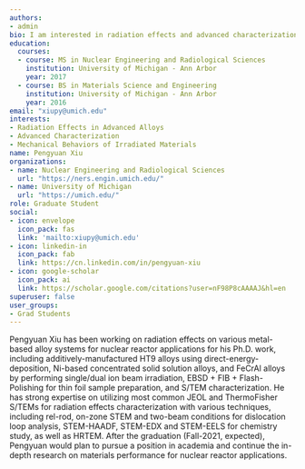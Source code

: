 ```yaml
---
authors:
- admin
bio: I am interested in radiation effects and advanced characterization of nuclear materials.
education:
  courses:
  - course: MS in Nuclear Engineering and Radiological Sciences
    institution: University of Michigan - Ann Arbor
    year: 2017
  - course: BS in Materials Science and Engineering
    institution: University of Michigan - Ann Arbor
    year: 2016
email: "xiupy@umich.edu"
interests:
- Radiation Effects in Advanced Alloys
- Advanced Characterization 
- Mechanical Behaviors of Irradiated Materials
name: Pengyuan Xiu
organizations:
- name: Nuclear Engineering and Radiological Sciences
  url: "https://ners.engin.umich.edu/"
- name: University of Michigan
  url: "https://umich.edu/"
role: Graduate Student
social:
- icon: envelope
  icon_pack: fas
  link: 'mailto:xiupy@umich.edu'
- icon: linkedin-in
  icon_pack: fab
  link: https://cn.linkedin.com/in/pengyuan-xiu
- icon: google-scholar
  icon_pack: ai
  link: https://scholar.google.com/citations?user=nF98P8cAAAAJ&hl=en
superuser: false
user_groups:
- Grad Students
---
```


Pengyuan Xiu has been working on radiation effects on various metal-based alloy systems for nuclear reactor applications for his Ph.D. work, including additively-manufactured HT9 alloys using direct-energy-deposition, Ni-based concentrated solid solution alloys, and FeCrAl alloys by performing single/dual ion beam irradiation, EBSD + FIB + Flash-Polishing for thin foil sample preparation, and S/TEM characterization. He has strong expertise on utilizing most common JEOL and ThermoFisher S/TEMs for radiation effects characterization with various techniques, including rel-rod, on-zone STEM and two-beam conditions for dislocation loop analysis, STEM-HAADF, STEM-EDX and STEM-EELS for chemistry study, as well as HRTEM. After the graduation (Fall-2021, expected), Pengyuan would plan to pursue a position in academia and continue the in-depth research on materials performance for nuclear reactor applications. 
